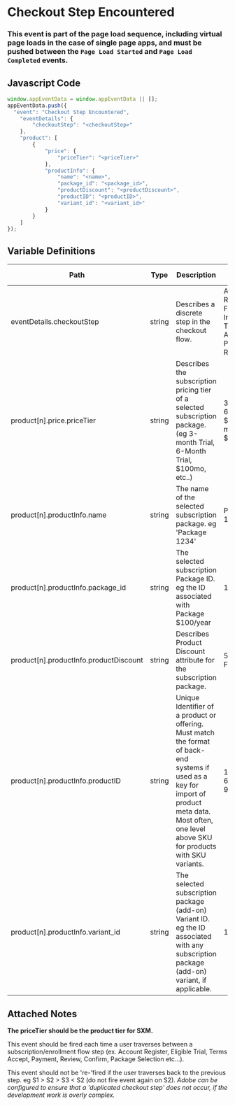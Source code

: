 # Checkout Step Encountered

### This event is part of the page load sequence, including virtual page loads in the case of single page apps, and must be pushed between the `Page Load Started` and `Page Load Completed` events.

## Javascript Code
```js
window.appEventData = window.appEventData || [];
appEventData.push({
  "event": "Checkout Step Encountered",
    "eventDetails": {
        "checkoutStep": "<checkoutStep>"
    },
    "product": [
        {
            "price": {
                "priceTier": "<priceTier>"
            },
            "productInfo": {
                "name": "<name>",
                "package_id": "<package_id>",
                "productDiscount": "<productDiscount>",
                "productID": "<productID>",
                "variant_id": "<variant_id>"
            }
        }
    ]
});
```

## Variable Definitions

|Path|Type|Description|Example|Pattern|Min Length|Max Length|Minimum|Maximum|Multiple Of|
| --- | --- | --- | --- | --- | --- | --- | --- | --- | --- |
|eventDetails.checkoutStep|string|Describes a discrete step in the checkout flow.|Account Registration, Free Term Information, T\/C Acceptance, Payment, Review|||||||
|product[n].price.priceTier|string|Describes the subscription pricing tier of a selected subscription package. \(eg 3-month Trial, 6-Month Trial, $100mo, etc..\)|3-month, 6-month, $100-month, $400-year|||||||
|product[n].productInfo.name|string|The name of the selected subscription package. eg 'Package 1234'|Package 1234|||||||
|product[n].productInfo.package_id|string|The selected subscription Package ID. eg the ID associated with Package  $100\/year|123456789|||||||
|product[n].productInfo.productDiscount|string|Describes Product Discount attribute for the subscription package.|50% Off, Free Trial|||||||
|product[n].productInfo.productID|string|Unique Identifier of a product or offering.  Must match the format of back-end systems if used as a key for import of product meta data. Most often, one level above SKU for products with SKU variants. |155, 65588, 987764448|||||||
|product[n].productInfo.variant_id|string|The selected subscription package \(add-on\) Variant ID. eg the ID associated with any subscription package \(add-on\) variant, if applicable.|123456789|||||||

## Attached Notes

<p><strong>The priceTier should be the product tier for SXM. </strong></p>
<p>This event should be fired each time a user traverses between a subscription/enrollment flow step (ex. Account Register, Eligible Trial, Terms Accept, Payment, Review, Confirm, Package Selection etc...).</p>
<p>This event should not be 're-'fired if the user traverses back to the previous step. eg S1 &gt; S2 &gt; S3 &lt; S2 (do not fire event again on S2). <em>Adobe can be configured to ensure that a 'duplicated checkout step' does not occur, if the development work is overly complex.</em></p>
